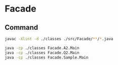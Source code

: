 # Facade

## Command

```sh
javac -Xlint -d ./classes ./src/Facade/**/*.java

java -cp ./classes Facade.A2.Main
java -cp ./classes Facade.Q2.Main
java -cp ./classes Facade.Sample.Main
```
